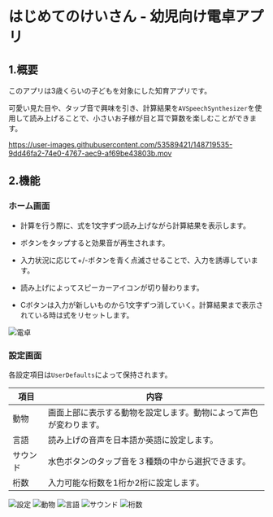 # はじめてのけいさん - 幼児向け電卓アプリ

## 1.概要
このアプリは3歳くらいの子どもを対象にした知育アプリです。

可愛い見た目や、タップ音で興味を引き、計算結果を`AVSpeechSynthesizer`を使用して読み上げることで、小さいお子様が目と耳で算数を楽しむことができます。

https://user-images.githubusercontent.com/53589421/148719535-9dd46fa2-74e0-4767-aec9-af69be43803b.mov


## 2.機能
### ホーム画面
- 計算を行う際に、式を1文字ずつ読み上げながら計算結果を表示します。

- ボタンをタップすると効果音が再生されます。

- 入力状況に応じて+/-ボタンを青く点滅させることで、入力を誘導しています。

- 読み上げによってスピーカーアイコンが切り替わります。

- Cボタンは入力が新しいものから1文字ずつ消していく。計算結果まで表示されている時は式をリセットします。

![電卓](https://github.com/Office-Meet/CalcApp_okubo/blob/README/README-Item/%E9%9B%BB%E5%8D%93%20Screen%20Shot%20-%20iPhone%2013%20Pro%20-%202022-01-07%20at%2013.23.00.png?raw=true)

### 設定画面
各設定項目は`UserDefaults`によって保持されます。

| 項目 | 内容 |
----|----
| 動物 | 画面上部に表示する動物を設定します。動物によって声色が変わります。 |
| 言語 | 読み上げの音声を日本語か英語に設定します。 |
| サウンド | 水色ボタンのタップ音を３種類の中から選択できます。 |
| 桁数 | 入力可能な桁数を1桁か2桁に設定します。 |

![設定](https://github.com/Office-Meet/CalcApp_okubo/blob/README/README-Item/%E8%A8%AD%E5%AE%9A%E7%94%BB%E9%9D%A2%20Screen%20Shot%20-%20iPhone%2013%20Pro%20-%202022-01-07%20at%2013.23.23.png?raw=true)
![動物](https://github.com/Office-Meet/CalcApp_okubo/blob/README/README-Item/%E5%8B%95%E7%89%A9%20Screen%20Shot%20-%20iPhone%2013%20Pro%20-%202022-01-07%20at%2013.24.16.png?raw=true)
![言語](https://github.com/Office-Meet/CalcApp_okubo/blob/README/README-Item/%E8%A8%80%E8%AA%9E%20Screen%20Shot%20-%20iPhone%2013%20Pro%20-%202022-01-07%20at%2013.24.46.png?raw=true)
![サウンド](https://github.com/Office-Meet/CalcApp_okubo/blob/README/README-Item/%E3%82%B5%E3%82%A6%E3%83%B3%E3%83%89%20Screen%20Shot%20-%20iPhone%2013%20Pro%20-%202022-01-07%20at%2013.25.15.png?raw=true)
![桁数](https://github.com/Office-Meet/CalcApp_okubo/blob/README/README-Item/%E6%A1%81%E6%95%B0%20Screen%20Shot%20-%20iPhone%2013%20Pro%20-%202022-01-07%20at%2013.25.39.png?raw=true)
